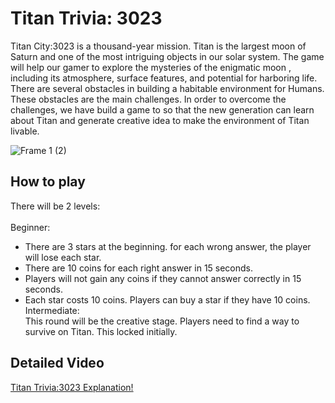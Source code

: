 # Titan Trivia: 3023

Titan City:3023 is a thousand-year mission. Titan is the largest moon of Saturn and one of the most intriguing objects in our solar system. The game will help our gamer to explore the mysteries of the enigmatic moon , including its atmosphere, surface features, and potential for harboring life. There are several obstacles in building a habitable environment for Humans. These obstacles are the main challenges. In order to overcome the challenges, we have build a game to so that the new generation can learn about Titan and generate creative idea to make the environment of Titan livable.

![Frame 1 (2)](https://github.com/Fairooz14/NASA_SpaceApp_2023/assets/102751153/614f6566-24d7-4ea6-bfb0-fbb207aa0757)

## How to play
There will be 2 levels:<br>
<br>
Beginner:<br>
- There are 3 stars at the beginning. for each wrong answer, the player will lose each star.
- There are 10 coins for each right answer in 15 seconds.
- Players will not gain any coins if they cannot answer correctly in 15 seconds.
- Each star costs 10 coins. Players can buy a star if they have 10 coins.
  <br>
  Intermediate:<br>
  This round will be the creative stage. Players need to find a way to survive on Titan. This locked initially.

## Detailed Video
[Titan Trivia:3023 Explanation!](https://youtu.be/MyXgpcYsAKw?si=KzIVJxdJGKz6oFem)

